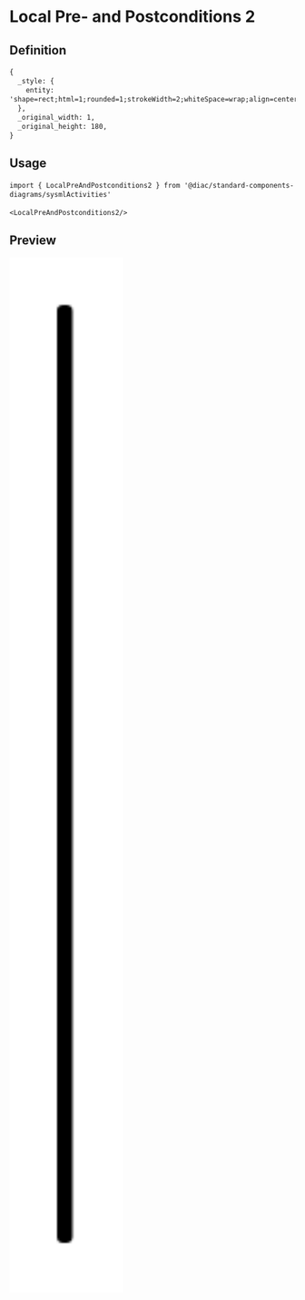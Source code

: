 # Local Pre- and Postconditions 2

## Definition

```
{
  _style: { 
    entity: 'shape=rect;html=1;rounded=1;strokeWidth=2;whiteSpace=wrap;align=center;',
  },
  _original_width: 1,
  _original_height: 180,
}
```

## Usage

```
import { LocalPreAndPostconditions2 } from '@diac/standard-components-diagrams/sysmlActivities'

<LocalPreAndPostconditions2/>
```

## Preview

<img src="./local-pre-and-postconditions-2.png" width="200"/>
